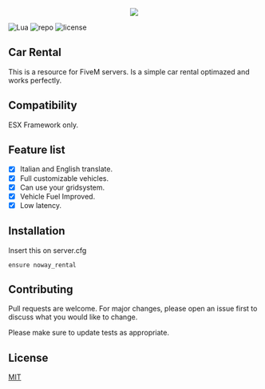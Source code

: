 <p align="center">
  <img src="https://cdn.discordapp.com/attachments/894962833773711380/1190830288301994174/purple-abstract-background-wavy-lines-blue-on-dark-background-illustration-vector.jpg?ex=65a33a21&is=6590c521&hm=ec502a1893571f3ded49b6b0d3b3fa83dcae721573f383cd25c9f9120e18810a&">
</p>

![Lua](https://img.shields.io/badge/lua-%232C2D72.svg?style=for-the-badge&logo=lua&logoColor=white) ![repo](https://img.shields.io/github/repo-size/callmenoway/noway_rental) ![license](https://img.shields.io/badge/License-MIT-important)

## Car Rental
This is a resource for FiveM servers. Is a simple car rental optimazed and works perfectly.

## Compatibility
ESX Framework only.

## Feature list

- [x] Italian and English translate.
- [x] Full customizable vehicles.
- [x] Can use your gridsystem.
- [x] Vehicle Fuel Improved.
- [x] Low latency.

## Installation

Insert this on server.cfg

```
ensure noway_rental
```

## Contributing

Pull requests are welcome. For major changes, please open an issue first
to discuss what you would like to change.

Please make sure to update tests as appropriate.

## License

[MIT](https://choosealicense.com/licenses/mit/)